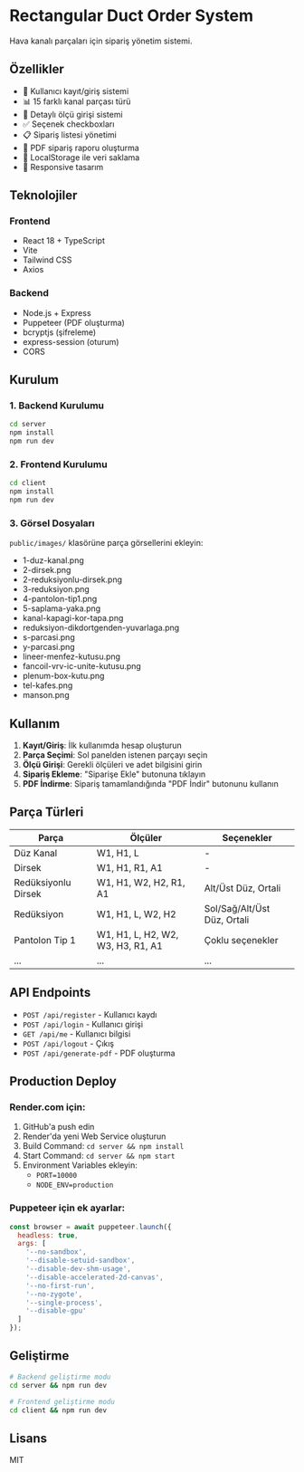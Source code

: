 # Rectangular Duct Order System

Hava kanalı parçaları için sipariş yönetim sistemi.

## Özellikler

- 🔐 Kullanıcı kayıt/giriş sistemi
- 📊 15 farklı kanal parçası türü
- 📏 Detaylı ölçü girişi sistemi
- ✅ Seçenek checkboxları
- 📋 Sipariş listesi yönetimi
- 📄 PDF sipariş raporu oluşturma
- 💾 LocalStorage ile veri saklama
- 📱 Responsive tasarım

## Teknolojiler

### Frontend
- React 18 + TypeScript
- Vite
- Tailwind CSS
- Axios

### Backend  
- Node.js + Express
- Puppeteer (PDF oluşturma)
- bcryptjs (şifreleme)
- express-session (oturum)
- CORS

## Kurulum

### 1. Backend Kurulumu
```bash
cd server
npm install
npm run dev
```

### 2. Frontend Kurulumu
```bash
cd client
npm install
npm run dev
```

### 3. Görsel Dosyaları
`public/images/` klasörüne parça görsellerini ekleyin:
- 1-duz-kanal.png
- 2-dirsek.png
- 2-reduksiyonlu-dirsek.png
- 3-reduksiyon.png
- 4-pantolon-tip1.png
- 5-saplama-yaka.png
- kanal-kapagi-kor-tapa.png
- reduksiyon-dikdortgenden-yuvarlaga.png
- s-parcasi.png
- y-parcasi.png
- lineer-menfez-kutusu.png
- fancoil-vrv-ic-unite-kutusu.png
- plenum-box-kutu.png
- tel-kafes.png
- manson.png

## Kullanım

1. **Kayıt/Giriş**: İlk kullanımda hesap oluşturun
2. **Parça Seçimi**: Sol panelden istenen parçayı seçin
3. **Ölçü Girişi**: Gerekli ölçüleri ve adet bilgisini girin
4. **Sipariş Ekleme**: "Siparişe Ekle" butonuna tıklayın
5. **PDF İndirme**: Sipariş tamamlandığında "PDF İndir" butonunu kullanın

## Parça Türleri

| Parça | Ölçüler | Seçenekler |
|-------|---------|------------|
| Düz Kanal | W1, H1, L | - |
| Dirsek | W1, H1, R1, A1 | - |
| Redüksiyonlu Dirsek | W1, H1, W2, H2, R1, A1 | Alt/Üst Düz, Ortali |
| Redüksiyon | W1, H1, L, W2, H2 | Sol/Sağ/Alt/Üst Düz, Ortali |
| Pantolon Tip 1 | W1, H1, L, H2, W2, W3, H3, R1, A1 | Çoklu seçenekler |
| ... | ... | ... |

## API Endpoints

- `POST /api/register` - Kullanıcı kaydı
- `POST /api/login` - Kullanıcı girişi  
- `GET /api/me` - Kullanıcı bilgisi
- `POST /api/logout` - Çıkış
- `POST /api/generate-pdf` - PDF oluşturma

## Production Deploy

### Render.com için:
1. GitHub'a push edin
2. Render'da yeni Web Service oluşturun
3. Build Command: `cd server && npm install`
4. Start Command: `cd server && npm start`
5. Environment Variables ekleyin:
   - `PORT=10000`
   - `NODE_ENV=production`

### Puppeteer için ek ayarlar:
```javascript
const browser = await puppeteer.launch({
  headless: true,
  args: [
    '--no-sandbox',
    '--disable-setuid-sandbox',
    '--disable-dev-shm-usage',
    '--disable-accelerated-2d-canvas',
    '--no-first-run',
    '--no-zygote',
    '--single-process',
    '--disable-gpu'
  ]
});
```

## Geliştirme

```bash
# Backend geliştirme modu
cd server && npm run dev

# Frontend geliştirme modu  
cd client && npm run dev
```

## Lisans

MIT